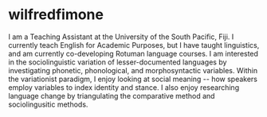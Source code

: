 # wilfredfimone

I am a Teaching Assistant at the University of the South Pacific, Fiji. 
I currently teach English for Academic Purposes, but I have taught linguistics, and am currently co-developing Rotuman language courses. 
I am interested in the sociolinguistic variation of lesser-documented languages by investigating phonetic, phonological, and morphosyntactic variables. 
Within the variationist paradigm, I enjoy looking at social meaning -- how speakers employ variables to index identity and stance. I also enjoy researching language change by triangulating the comparative method and sociolingusitic methods. 
